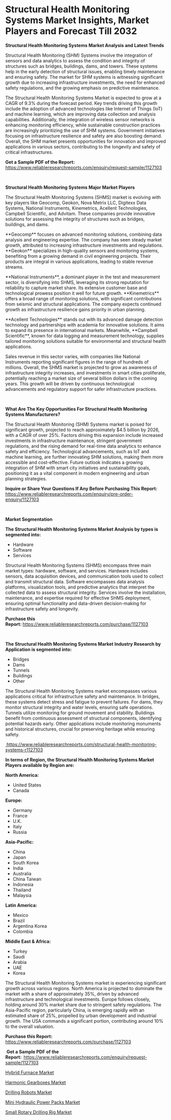 <p><h1>Structural Health Monitoring Systems Market Insights, Market Players and Forecast Till 2032</h1></p><p><strong>Structural Health Monitoring Systems Market Analysis and Latest Trends</strong></p>
<p><p>Structural Health Monitoring (SHM) Systems involve the integration of sensors and data analytics to assess the condition and integrity of structures such as bridges, buildings, dams, and towers. These systems help in the early detection of structural issues, enabling timely maintenance and ensuring safety. The market for SHM systems is witnessing significant growth due to increasing infrastructure investments, the need for enhanced safety regulations, and the growing emphasis on predictive maintenance.</p><p>The Structural Health Monitoring Systems Market is expected to grow at a CAGR of 9.3% during the forecast period. Key trends driving this growth include the adoption of advanced technologies like Internet of Things (IoT) and machine learning, which are improving data collection and analysis capabilities. Additionally, the integration of wireless sensor networks is enhancing monitoring efficiency, while sustainable construction practices are increasingly prioritizing the use of SHM systems. Government initiatives focusing on infrastructure resilience and safety are also boosting demand. Overall, the SHM market presents opportunities for innovation and improved applications in various sectors, contributing to the longevity and safety of critical infrastructures.</p></p>
<p><strong>Get a Sample PDF of the Report:&nbsp;</strong> <a href="https://www.reliableresearchreports.com/enquiry/request-sample/1127103?utm_campaign=28&utm_medium=2&utm_source=Github&utm_content=ia&utm_term=10042025&utm_id=structural-health-monitoring-systems">https://www.reliableresearchreports.com/enquiry/request-sample/1127103</a></p>
<p>&nbsp;</p>
<p><strong>Structural Health Monitoring Systems Major Market Players</strong></p>
<p><p>The Structural Health Monitoring Systems (SHMS) market is evolving with key players like Geocomp, Geokon, Nova Metrix LLC, Digitexx Data Systems, National Instruments, Kinemetrics, Acellent Technologies, Campbell Scientific, and Advitam. These companies provide innovative solutions for assessing the integrity of structures such as bridges, buildings, and dams.</p><p>**Geocomp** focuses on advanced monitoring solutions, combining data analysis and engineering expertise. The company has seen steady market growth, attributed to increasing infrastructure investments and regulations. **Geokon** specializes in high-quality sensors and monitoring systems, benefiting from a growing demand in civil engineering projects. Their products are integral in various applications, leading to stable revenue streams.</p><p>**National Instruments**, a dominant player in the test and measurement sector, is diversifying into SHMS, leveraging its strong reputation for reliability to capture market share. Its extensive customer base and technological prowess position it well for future growth. **Kinemetrics** offers a broad range of monitoring solutions, with significant contributions from seismic and structural applications. The company expects continued growth as infrastructure resilience gains priority in urban planning.</p><p>**Acellent Technologies** stands out with its advanced damage detection technology and partnerships with academia for innovative solutions. It aims to expand its presence in international markets. Meanwhile, **Campbell Scientific**, known for data logging and measurement technology, supplies tailored monitoring solutions suitable for environmental and structural health applications.</p><p>Sales revenue in this sector varies, with companies like National Instruments reporting significant figures in the range of hundreds of millions. Overall, the SHMS market is projected to grow as awareness of infrastructure integrity increases, and investments in smart cities proliferate, potentially reaching a market size of several billion dollars in the coming years. This growth will be driven by continuous technological advancements and regulatory support for safer infrastructure practices.</p></p>
<p>&nbsp;</p>
<p><strong>What Are The Key Opportunities For Structural Health Monitoring Systems Manufacturers?</strong></p>
<p><p>The Structural Health Monitoring (SHM) Systems market is poised for significant growth, projected to reach approximately $4.5 billion by 2026, with a CAGR of over 25%. Factors driving this expansion include increased investments in infrastructure maintenance, stringent government regulations, and the rising demand for real-time data analytics to enhance safety and efficiency. Technological advancements, such as IoT and machine learning, are further innovating SHM solutions, making them more accessible and cost-effective. Future outlook indicates a growing integration of SHM with smart city initiatives and sustainability goals, positioning it as a vital component in modern engineering and urban planning strategies.</p></p>
<p><strong>Inquire or Share Your Questions If Any Before Purchasing This Report:</strong> <a href="https://www.reliableresearchreports.com/enquiry/pre-order-enquiry/1127103?utm_campaign=28&utm_medium=2&utm_source=Github&utm_content=ia&utm_term=10042025&utm_id=structural-health-monitoring-systems">https://www.reliableresearchreports.com/enquiry/pre-order-enquiry/1127103</a></p>
<p>&nbsp;</p>
<p><strong>Market Segmentation</strong></p>
<p><strong>The Structural Health Monitoring Systems Market Analysis by types is segmented into:</strong></p>
<p><ul><li>Hardware</li><li>Software</li><li>Services</li></ul></p>
<p><p>Structural Health Monitoring Systems (SHMS) encompass three main market types: hardware, software, and services. Hardware includes sensors, data acquisition devices, and communication tools used to collect and transmit structural data. Software encompasses data analysis platforms, visualization tools, and predictive analytics that interpret the collected data to assess structural integrity. Services involve the installation, maintenance, and expertise required for effective SHMS deployment, ensuring optimal functionality and data-driven decision-making for infrastructure safety and longevity.</p></p>
<p><strong>Purchase this Report:&nbsp;</strong><a href="https://www.reliableresearchreports.com/purchase/1127103?utm_campaign=28&utm_medium=2&utm_source=Github&utm_content=ia&utm_term=10042025&utm_id=structural-health-monitoring-systems">https://www.reliableresearchreports.com/purchase/1127103</a></p>
<p>&nbsp;</p>
<p><strong>The Structural Health Monitoring Systems Market Industry Research by Application is segmented into:</strong></p>
<p><ul><li>Bridges</li><li>Dams</li><li>Tunnels</li><li>Buildings</li><li>Other</li></ul></p>
<p><p>The Structural Health Monitoring Systems market encompasses various applications critical for infrastructure safety and maintenance. In bridges, these systems detect stress and fatigue to prevent failures. For dams, they monitor structural integrity and water levels, ensuring safe operations. Tunnels utilize monitoring for ground movement and stability. Buildings benefit from continuous assessment of structural components, identifying potential hazards early. Other applications include monitoring monuments and historical structures, crucial for preserving heritage while ensuring safety.</p></p>
<p><a href="https://www.reliableresearchreports.com/structural-health-monitoring-systems-r1127103?utm_campaign=28&utm_medium=2&utm_source=Github&utm_content=ia&utm_term=10042025&utm_id=structural-health-monitoring-systems">&nbsp;https://www.reliableresearchreports.com/structural-health-monitoring-systems-r1127103</a></p>
<p><strong>In terms of Region, the Structural Health Monitoring Systems Market Players available by Region are:</strong></p>
<p>
    <p> <strong> North America: </strong>
        <ul>
            <li>United States</li>
            <li>Canada</li>
        </ul>
        </p> 
    <p> <strong> Europe: </strong>
        <ul>
            <li>Germany</li>
            <li>France</li>
            <li>U.K.</li>
            <li>Italy</li>
            <li>Russia</li>
        </ul>
        </p> 
    <p> <strong> Asia-Pacific: </strong>
        <ul>
            <li>China</li>
            <li>Japan</li>
            <li>South Korea</li>
            <li>India</li>
            <li>Australia</li>
            <li>China Taiwan</li>
            <li>Indonesia</li>
            <li>Thailand</li>
            <li>Malaysia</li>
        </ul>
        </p> 
    <p> <strong> Latin America: </strong>
        <ul>
            <li>Mexico</li>
            <li>Brazil</li>
            <li>Argentina Korea</li>
            <li>Colombia</li>
        </ul>
        </p> 
    <p> <strong> Middle East & Africa: </strong>
        <ul>
            <li>Turkey</li>
            <li>Saudi</li>
            <li>Arabia</li>
            <li>UAE</li>
            <li>Korea</li>
        </ul>
    </p>
    </p>
<p><p>The Structural Health Monitoring Systems market is experiencing significant growth across various regions. North America is projected to dominate the market with a share of approximately 35%, driven by advanced infrastructure and technological investments. Europe follows closely, holding around 30% market share due to stringent safety regulations. The Asia-Pacific region, particularly China, is emerging rapidly with an estimated share of 25%, propelled by urban development and industrial growth. The USA commands a significant portion, contributing around 10% to the overall valuation.</p></p>
<p><strong>Purchase this Report: </strong><a href="https://www.reliableresearchreports.com/purchase/1127103?utm_campaign=28&utm_medium=2&utm_source=Github&utm_content=ia&utm_term=10042025&utm_id=structural-health-monitoring-systems">https://www.reliableresearchreports.com/purchase/1127103</a></p>
<p>&nbsp;<strong>Get a Sample PDF of the Report:&nbsp;&nbsp;</strong><a href="https://www.reliableresearchreports.com/enquiry/request-sample/1127103?utm_campaign=28&utm_medium=2&utm_source=Github&utm_content=ia&utm_term=10042025&utm_id=structural-health-monitoring-systems">https://www.reliableresearchreports.com/enquiry/request-sample/1127103</a></p>
<p><strong></strong></p>
<p><p><a href="https://github.com/siriyagayo/Market-Research-Report-List-1/blob/main/hybrid-furnace-market.md?utm_campaign=28&utm_medium=2&utm_source=Github&utm_content=ia&utm_term=10042025&utm_id=structural-health-monitoring-systems">Hybrid Furnace Market</a></p><p><a href="https://github.com/prumrupear/Market-Research-Report-List-1/blob/main/harmonic-gearboxes-market.md?utm_campaign=28&utm_medium=2&utm_source=Github&utm_content=ia&utm_term=10042025&utm_id=structural-health-monitoring-systems">Harmonic Gearboxes Market</a></p><p><a href="https://github.com/pilukypalis/Market-Research-Report-List-1/blob/main/drilling-robots-market.md?utm_campaign=28&utm_medium=2&utm_source=Github&utm_content=ia&utm_term=10042025&utm_id=structural-health-monitoring-systems">Drilling Robots Market</a></p><p><a href="https://github.com/klinzenisaa/Market-Research-Report-List-1/blob/main/mini-hydraulic-power-packs-market.md?utm_campaign=28&utm_medium=2&utm_source=Github&utm_content=ia&utm_term=10042025&utm_id=structural-health-monitoring-systems">Mini Hydraulic Power Packs Market</a></p><p><a href="https://github.com/goreabeeran/Market-Research-Report-List-1/blob/main/small-rotary-drilling-rig-market.md?utm_campaign=28&utm_medium=2&utm_source=Github&utm_content=ia&utm_term=10042025&utm_id=structural-health-monitoring-systems">Small Rotary Drilling Rig Market</a></p></p>